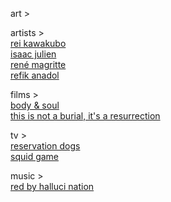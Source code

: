 art ></br>

artists ></br>
<a href="https://www.newyorker.com/magazine/2005/07/04/the-misfit">rei kawakubo</a></br>
<a href="https://www.isaacjulien.com/">isaac julien</a></br>
<a href="https://www.moma.org/artists/3692">rené magritte</a></br>
<a href="https://refikanadol.com/">refik anadol</a></br>

films ></br>
<a href="https://www.criterion.com/films/809-body-and-soul">body & soul</a></br>
<a href="https://www.dekanalog.com/films/this-is-not-a-burial-its-a-resurrection">this is not a burial, it's a resurrection</a></br>


tv ></br>
<a href="https://www.youtube.com/watch?v=POkrsNVkGNk">reservation dogs</a></br>
<a href="https://www.youtube.com/watch?v=oqxAJKy0ii4">squid game</a></br>


music ></br>
<a href="https://www.youtube.com/watch?v=_MD8IK19aec">red by halluci nation</a></br>

<!--
**computercavemen/computercavemen** is a ✨ _special_ ✨ repository because its `README.md` (this file) appears on your GitHub profile.

Here are some ideas to get you started:

- 🔭 I’m currently working on ...
- 🌱 I’m currently learning ...
- 👯 I’m looking to collaborate on ...
- 🤔 I’m looking for help with ...
- 💬 Ask me about ...
- 📫 How to reach me: ...
- 😄 Pronouns: ...
- ⚡ Fun fact: ...
-->
